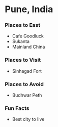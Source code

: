 # Pune, India

### Places to East
- Cafe Goodluck
- Sukanta
- Mainland China

### Places to Visit
- Sinhagad Fort

### Places to Avoid
- Budhwar Peth

### Fun Facts
- Best city to live
